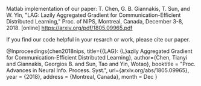 Matlab implementation of our paper: T. Chen, G. B. Giannakis, T. Sun, and W. Yin, "LAG: Lazily Aggregated Gradient for Communication-Efficient Distributed Learning," Proc. of NIPS, Montreal, Canada, December 3-8, 2018. [online] https://arxiv.org/pdf/1805.09965.pdf


If you find our code helpful in your resarch or work, please cite our paper.

@Inproceedings{chen2018nips,
  title={{LAG}: {L}azily Aggregated Gradient for Communication-Efficient Distributed Learning},
  author={Chen, Tianyi and Giannakis, Georgios B. and Sun, Tao and Yin, Wotao},
    booktitle = "Proc. Advances in Neural Info. Process. Syst.",
  url={arxiv.org/abs/1805.09965},
  year = 	 {2018},
  address = 	 {Montreal, Canada},
  month = 	 Dec
}
